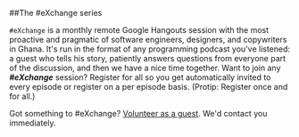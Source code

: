 ##The #eXchange series

`#eXchange` is a monthly remote Google Hangouts session with the most
proactive and pragmatic of software engineers, designers, and copywriters in
Ghana. It's run in the format of any programming podcast you've listened: a
guest who tells his story, patiently answers questions from everyone part of
the discussion, and then we have a nice time together. Want to join any ***#eXchange*** session? Register for all so you get automatically invited to every
episode or register on a per episode basis. (Protip: Register once and for
all.)

Got something to #eXchange? [Volunteer as a guest](http://exchange.devcongress.com/guests/volunteer). We'd contact you
immediately.

